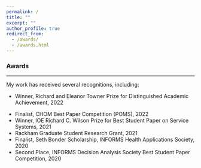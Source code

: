 ```yaml
---
permalink: /
title: ""
excerpt: ""
author_profile: true
redirect_from: 
  - /awards/
  - /awards.html
---
```


### Awards
___
My work has received several recognitions, including:

* Winner, Richard and Eleanor Towner Prize for Distinguished Academic Achievement, 2022
<!---* Winner, Rackham Outstanding Graduate Student Instructor Award, 2022-->
* Finalist, CHOM Best Paper Competition (POMS), 2022
* Winner, IOE Richard C. Wilson Prize for Best Student Paper on Service Systems, 2021
* Rackham Graduate Student Research Grant, 2021
* Finalist, Seth Bonder Scholarship, INFORMS Health Applications Society, 2020
* Second Place, INFORMS Decision Analysis Society Best Student Paper Competition, 2020
<!---* Winner, Joel and Lorraine Brown Graduate Student Instructor of the Semester Award, 2020-->
<!---* Rackham Travel Grant, University of Michigan, 2018, 2020, 2021-->
<!---* Rackham Graduate Fellowship, University of Michigan, 2018-->
<!---* Graduate Student of the Year, College of Engineering, University of Tehran, 2017-->

